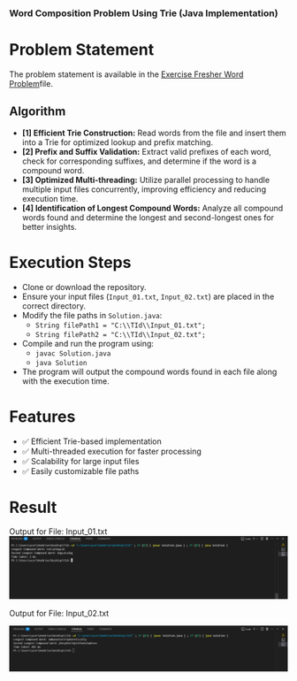 ### Word Composition Problem Using Trie (Java Implementation)

# Problem Statement
The problem statement is available in the [Exercise Fresher Word Problem](https://github.com/Deeksha-602/Longest-Compound-word-25/blob/main/Exercise_Fresher_Word_Problem.pdf)file.


## Algorithm  

- **[1] Efficient Trie Construction:** Read words from the file and insert them into a Trie for optimized lookup and prefix matching.  
- **[2] Prefix and Suffix Validation:** Extract valid prefixes of each word, check for corresponding suffixes, and determine if the word is a compound word.  
- **[3] Optimized Multi-threading:** Utilize parallel processing to handle multiple input files concurrently, improving efficiency and reducing execution time.  
- **[4] Identification of Longest Compound Words:** Analyze all compound words found and determine the longest and second-longest ones for better insights.  

# Execution Steps

- Clone or download the repository.
- Ensure your input files (`Input_01.txt`, `Input_02.txt`) are placed in the correct directory.
- Modify the file paths in `Solution.java`:
  - `String filePath1 = "C:\\TId\\Input_01.txt";`
  - `String filePath2 = "C:\\TId\\Input_02.txt";`
- Compile and run the program using:
  - `javac Solution.java`
  - `java Solution`
- The program will output the compound words found in each file along with the execution time.

# Features

- ✅ Efficient Trie-based implementation
- ✅ Multi-threaded execution for faster processing
- ✅ Scalability for large input files
- ✅ Easily customizable file paths

# Result
Output for File: Input_01.txt
![Output Screenshot](https://github.com/Deeksha-602/Longest-Compound-word-25/blob/main/Input_01.txt.png)

Output for File: Input_02.txt

![Output Screenshot](https://github.com/Deeksha-602/Longest-Compound-word-25/blob/main/Input_02.txt.png)

